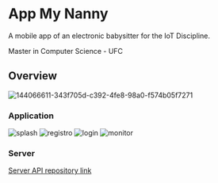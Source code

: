 # App My Nanny

A mobile app of an electronic babysitter for the IoT Discipline.

Master in Computer Science - UFC

## Overview

![144066611-343f705d-c392-4fe8-98a0-f574b05f7271](https://user-images.githubusercontent.com/23506996/152996890-75fba76d-2490-403e-b2ce-259852c3d194.png)

### Application

![splash](https://user-images.githubusercontent.com/23506996/144067086-9150c9fc-793a-47ed-929d-31b479e42f0f.png)
![registro](https://user-images.githubusercontent.com/23506996/144067084-13e62c77-cdab-4edc-82fb-761c2ac4b2e4.png)
![login](https://user-images.githubusercontent.com/23506996/144067088-13f0fc96-a048-4037-a9c9-af432ac33c50.png)
![monitor](https://user-images.githubusercontent.com/23506996/144067078-056a527a-24d6-449d-8221-efa6aaea7ec7.png)

### Server

[Server API repository link](https://github.com/vald3nir/My-Nanny-Server)
